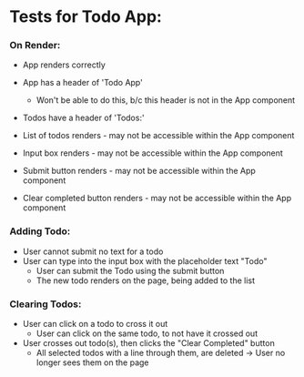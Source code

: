# Tests for Todo App:

### On Render:
- App renders correctly
- App has a header of 'Todo App'
   - Won't be able to do this, b/c this header is not in the App component
- Todos have a header of 'Todos:'

- List of todos renders - may not be accessible within the App component
- Input box renders - may not be accessible within the App component
- Submit button renders - may not be accessible within the App component
- Clear completed button renders - may not be accessible within the App component

### Adding Todo:
- User cannot submit no text for a todo
- User can type into the input box with the placeholder text "Todo"
   - User can submit the Todo using the submit button
   - The new todo renders on the page, being added to the list

### Clearing Todos:
- User can click on a todo to cross it out
   - User can click on the same todo, to not have it crossed out
- User crosses out todo(s), then clicks the "Clear Completed" button
   - All selected todos with a line through them, are deleted -> User no longer sees them on the page
